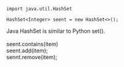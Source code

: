 ```
import java.util.HashSet

HashSet<Integer> seent = new HashSet<>();
```
Java HashSet is similar to Python set().\
\
seent.contains(item)\
seent.add(item);\
sennt.remove(item);